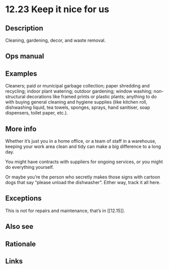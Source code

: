 # 12.23 Keep it nice for us

## Description

Cleaning, gardening, decor, and waste removal.

## Ops manual

## Examples

Cleaners; paid or municipal garbage collection; paper shredding and recycling; indoor plant watering; outdoor gardening; window washing; non-structural decorations like framed prints or plastic plants; anything to do with buying general cleaning and hygiene supplies (like kitchen roll, dishwashing liquid, tea towels, sponges, sprays, hand sanitiser, soap dispensers, toilet paper, etc.).

## More info

Whether it’s just you in a home office, or a team of staff in a warehouse, keeping your work area clean and tidy can make a big difference to a long day. 

You might have contracts with suppliers for ongoing services, or you might do everything yourself. 

Or maybe you’re the person who secretly makes those signs with cartoon dogs that say “please unload the dishwasher”. Either way, track it all here.

## Exceptions

This is not for repairs and maintenance, that’s in [[12.15]].

## Also see
## Rationale
## Links
